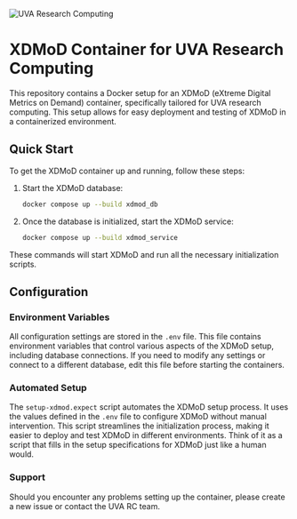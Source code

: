 ![UVA Research Computing](https://www.rc.virginia.edu/images/logos/uvarc-knockout-logo-6-2022.png)

# XDMoD Container for UVA Research Computing

This repository contains a Docker setup for an XDMoD (eXtreme Digital Metrics on Demand) container, specifically tailored for UVA research computing. This setup allows for easy deployment and testing of XDMoD in a containerized environment.

## Quick Start

To get the XDMoD container up and running, follow these steps:

1. Start the XDMoD database:
   ```bash
   docker compose up --build xdmod_db
   ```

2. Once the database is initialized, start the XDMoD service:
   ```bash
   docker compose up --build xdmod_service
   ```

These commands will start XDMoD and run all the necessary initialization scripts.

## Configuration

### Environment Variables

All configuration settings are stored in the `.env` file. This file contains environment variables that control various aspects of the XDMoD setup, including database connections. If you need to modify any settings or connect to a different database, edit this file before starting the containers.

### Automated Setup

The `setup-xdmod.expect` script automates the XDMoD setup process. It uses the values defined in the `.env` file to configure XDMoD without manual intervention. This script streamlines the initialization process, making it easier to deploy and test XDMoD in different environments. Think of it as a script that fills in the setup specifications for XDMoD just like a human would.

### Support

Should you encounter any problems setting up the container, please create a new issue or contact the UVA RC team.